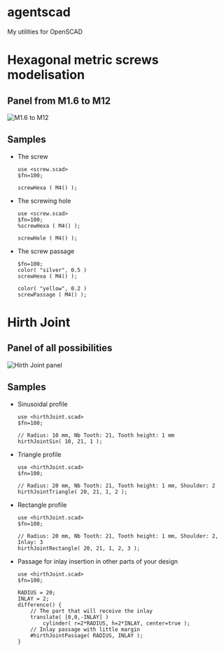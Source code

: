 # agentscad
My utilities for OpenSCAD

# Hexagonal metric screws modelisation

## Panel from M1.6 to M12

![M1.6 to M12](https://github.com/GillesBouissac/agentscad/blob/master/img/M1_6-M12_hexa.png)

## Samples

* The screw

    ```
    use <screw.scad>
    $fn=100;

    screwHexa ( M4() );
    ```

* The screwing hole

    ```
    use <screw.scad>
    $fn=100;
    %screwHexa ( M4() );

    screwHole ( M4() );
    ```

* The screw passage

    ```
    $fn=100;
    color( "silver", 0.5 )
    screwHexa ( M4() );

    color( "yellow", 0.2 )
    screwPassage ( M4() );
    ```

# Hirth Joint

## Panel of all possibilities

![Hirth Joint panel](https://github.com/GillesBouissac/agentscad/blob/master/img/hirthJoint.png)

## Samples

* Sinusoidal profile

    ```
    use <hirthJoint.scad>
    $fn=100;

    // Radius: 10 mm, Nb Tooth: 21, Tooth height: 1 mm
    hirthJointSin( 10, 21, 1 );
    ```

* Triangle profile

    ```
    use <hirthJoint.scad>
    $fn=100;

    // Radius: 20 mm, Nb Tooth: 21, Tooth height: 1 mm, Shoulder: 2
    hirthJointTriangle( 20, 21, 1, 2 );
    ```

* Rectangle profile

    ```
    use <hirthJoint.scad>
    $fn=100;

    // Radius: 20 mm, Nb Tooth: 21, Tooth height: 1 mm, Shoulder: 2, Inlay: 3
    hirthJointRectangle( 20, 21, 1, 2, 3 );
    ```

* Passage for inlay insertion in other parts of your design

    ```
    use <hirthJoint.scad>
    $fn=100;

    RADIUS = 20;
    INLAY = 2;
    difference() {
        // The part that will receive the inlay
        translate( [0,0,-INLAY] )
            cylinder( r=2*RADIUS, h=2*INLAY, center=true );
        // Inlay passage with little margin
        #hirthJointPassage( RADIUS, INLAY );
    }
    ```



